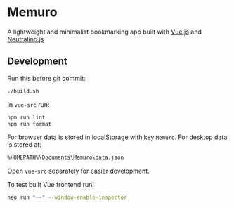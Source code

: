 # Memuro

A lightweight and minimalist bookmarking app built with [Vue.js](https://vuejs.org/) and [Neutralino.js](https://neutralino.js.org/)


## Development

Run this before git commit:

```bash
./build.sh
```

In `vue-src` run:

```bash
npm run lint
npm run format
```

For browser data is stored in localStorage with key `Memuro`. For desktop data is stored at:

```bash
%HOMEPATH%\Documents\Memuro\data.json
```

Open `vue-src` separately for easier development.

To test built Vue frontend run:

```bash
neu run "--" --window-enable-inspector
```